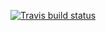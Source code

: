 [![Travis build status](https://travis-ci.org/akarahman/c4cs-f16-rpn.png?branch=master)](https://travis-ci.org/akarahman/c4cs-f16-rpn)

